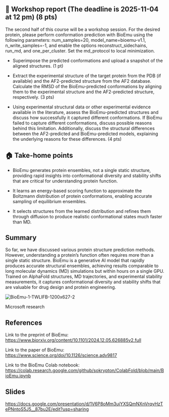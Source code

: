 ## 📝 Workshop report (The deadline is 2025-11-04 at 12 pm) (8 pts)

The second half of this course will be a workshop session. For the desired protein, please perform conformation prediction with BioEmu using the following parameters: num_samples=20, model_name=bioemu-v1.1, n_write_samples=-1, and enable the options reconstruct_sidechains, run_md, and one_per_cluster. Set the md_protocol to local minimization. 

- Superimpose the predicted conformations and upload a snapshot of the aligned structures. (1 pt)

- Extract the experimental structure of the target protein from the PDB (if available) and the AF2-predicted structure from the AF2 database. Calculate the RMSD of the BioEmu-predicted conformations by aligning them to the experimental structure and the AF2-predicted structure, respectively. (3 pts)

- Using experimental structural data or other experimental evidence available in the literature, assess the BioEmu-predicted structures and discuss how successfully it captured different conformations. If BioEmu failed to capture different conformations, discuss possible reasons behind this limitation. Additionally, discuss the structural differences between the AF2-predicted and BioEmu-predicted models, explaining the underlying reasons for these differences. (4 pts)


## 🏠 Take-home points

- BioEmu generates protein ensembles, not a single static structure, providing rapid insights into conformational diversity and stability shifts that are critical for understanding protein function.

- It learns an energy-based scoring function to approximate the Boltzmann distribution of protein conformations, enabling accurate sampling of equilibrium ensembles.

- It selects structures from the learned distribution and refines them through diffusion to produce realistic conformational states much faster than MD. 

## Summary
So far, we have discussed various protein structure prediction methods. However, understanding a protein’s function often requires more than a single static structure. BioEmu is a generative AI model that rapidly produces accurate structural ensembles, achieving results comparable to long molecular dynamics (MD) simulations but within hours on a single GPU. Trained on AlphaFold structures, MD trajectories, and experimental stability measurements, it captures conformational diversity and stability shifts that are valuable for drug design and protein engineering.

![BioEmu-1-TWLIFB-1200x627-2](https://github.com/user-attachments/assets/2dd0c9bb-d0e6-418e-95d3-b711464f5ff5)

Microsoft research

## References

Link to the preprint of BioEmu: https://www.biorxiv.org/content/10.1101/2024.12.05.626885v2.full

Link to the paper of BioEmu: https://www.science.org/doi/10.1126/science.adv9817

Link to the BioEmu Colab notebook: https://colab.research.google.com/github/sokrypton/ColabFold/blob/main/BioEmu.ipynb

## Slides 

https://docs.google.com/presentation/d/1V6P8oMm3ujYXSQmNXnVrqyHzTePNntoS5J5__87bu2E/edit?usp=sharing

